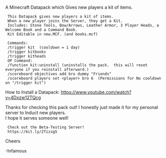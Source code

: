 A Minecraft Datapack which Gives new players a kit of items.

     This Datapack gives new players a kit of items.
     When a new player joins the Server, they get a Kit.
     Includes: Stone Tools, Bow/Arrows, Leather Armor, 3 Player Heads, a Welcome Book and a Command Book.
     Kit Editable in new.MCF. (and books.mcf)
     
     Commands:
     /trigger kit  (cooldown = 1 day)
     /trigger kitbooks
     /trigger kitheads
     OP Command:
     /function kit:uninstall (uninstalls the pack.  this will reset everyone if you reinstall afterward.)
     /scoreboard objectives add bro dummy "Friends"
     /scoreboard players set <player> bro 6  (Permissions for No cooldown on "/trigger kit")

How to Install a Datapack:
https://www.youtube.com/watch?v=4Dxzw12TQcg

Thanks for checking this pack out!  I honestly just made it for my personal server to Induct new players.  
I hope it serves someone well!

     Check out the Beta-Testing Server!
     https://bit.ly/2TizsgS

Cheers

-Infamous
